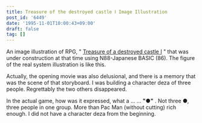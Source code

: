```yaml
---
title: Treasure of the destroyed castle Ⅰ Image Illustration
post_id: '6449'
date: '1995-11-01T10:00:43+09:00'
draft: false
tag: []
---
```


An image illustration of RPG, " [Treasure of a destroyed castle I](/6338) " that was under construction at that time using N88-Japanese BASIC (86). The figure of the real system illustration is like this.

Actually, the opening movie was also delusional, and there is a memory that was the scene of that storyboard. I was building a character deza of three people. Regrettably the two others disappeared.

In the actual game, how was it expressed, what a ... ... **"●"** . Not three ●, three people in one group. More than Pac Man (without cutting) rich enough. I did not have a character deza from the beginning.